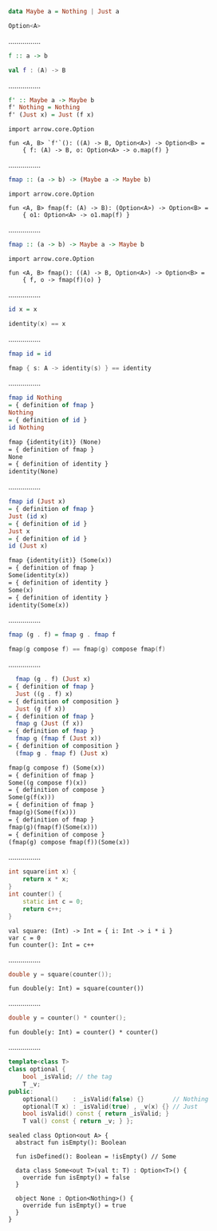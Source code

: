```Haskell
data Maybe a = Nothing | Just a
```
```kotlin
Option<A>
```
................
```Haskell
f :: a -> b
```
```kotlin
val f : (A) -> B
```
................
```Haskell
f' :: Maybe a -> Maybe b
f' Nothing = Nothing
f' (Just x) = Just (f x)
```
```kotlin:ank:playground
import arrow.core.Option

fun <A, B> `f'`(): ((A) -> B, Option<A>) -> Option<B> =
    { f: (A) -> B, o: Option<A> -> o.map(f) }
```
................
```Haskell
fmap :: (a -> b) -> (Maybe a -> Maybe b)
```
```kotlin:ank:playground
import arrow.core.Option

fun <A, B> fmap(f: (A) -> B): (Option<A>) -> Option<B> =
    { o1: Option<A> -> o1.map(f) }
```
................
```Haskell
fmap :: (a -> b) -> Maybe a -> Maybe b
```
```kotlin:ank:silent
import arrow.core.Option

fun <A, B> fmap(): ((A) -> B, Option<A>) -> Option<B> =
    { f, o -> fmap(f)(o) }
```
................
```Haskell
id x = x
```
```kotlin
identity(x) == x
```
................
```Haskell
fmap id = id
```
```kotlin
fmap { s: A -> identity(s) } == identity
```
................
```Haskell
fmap id Nothing
= { definition of fmap }
Nothing
= { definition of id }
id Nothing
```
```markdown
fmap {identity(it)} (None)
= { definition of fmap }
None
= { definition of identity }
identity(None)
```
................
```Haskell
fmap id (Just x)
= { definition of fmap }
Just (id x)
= { definition of id }
Just x
= { definition of id }
id (Just x)
```
```markdown
fmap {identity(it)} (Some(x))
= { definition of fmap }
Some(identity(x))
= { definition of identity }
Some(x)
= { definition of identity }
identity(Some(x))
```
................
```Haskell
fmap (g . f) = fmap g . fmap f
```
```kotlin
fmap(g compose f) == fmap(g) compose fmap(f)
```
................
```Haskell
  fmap (g . f) (Just x)
= { definition of fmap }
  Just ((g . f) x)
= { definition of composition }
  Just (g (f x))
= { definition of fmap }
  fmap g (Just (f x))
= { definition of fmap }
  fmap g (fmap f (Just x))
= { definition of composition }
  (fmap g . fmap f) (Just x)
```
```markdown
fmap(g compose f) (Some(x))
= { definition of fmap }
Some((g compose f)(x))
= { definition of compose }
Some(g(f(x)))
= { definition of fmap }
fmap(g)(Some(f(x)))
= { definition of fmap }
fmap(g)(fmap(f)(Some(x)))
= { definition of compose }
(fmap(g) compose fmap(f))(Some(x))
```
................
```cpp
int square(int x) {
    return x * x;
}
int counter() {
    static int c = 0;
    return c++;
}
```
```kotlin:ank:silent
val square: (Int) -> Int = { i: Int -> i * i }
var c = 0
fun counter(): Int = c++
```
................
```cpp
double y = square(counter());
```
```kotlin:ank:silent
fun double(y: Int) = square(counter())
```
................
```cpp
double y = counter() * counter();
```
```kotlin:ank:silent
fun double(y: Int) = counter() * counter()
```
................
```cpp
template<class T>
class optional {
    bool _isValid; // the tag
    T _v; 
public:
    optional()    : _isValid(false) {}        // Nothing
    optional(T x) : _isValid(true) , _v(x) {} // Just
    bool isValid() const { return _isValid; }
    T val() const { return _v; } };
```
```kotlin:ank:playground
sealed class Option<out A> {
  abstract fun isEmpty(): Boolean

  fun isDefined(): Boolean = !isEmpty() // Some

  data class Some<out T>(val t: T) : Option<T>() {
    override fun isEmpty() = false
  }

  object None : Option<Nothing>() {
    override fun isEmpty() = true
  }
}
```